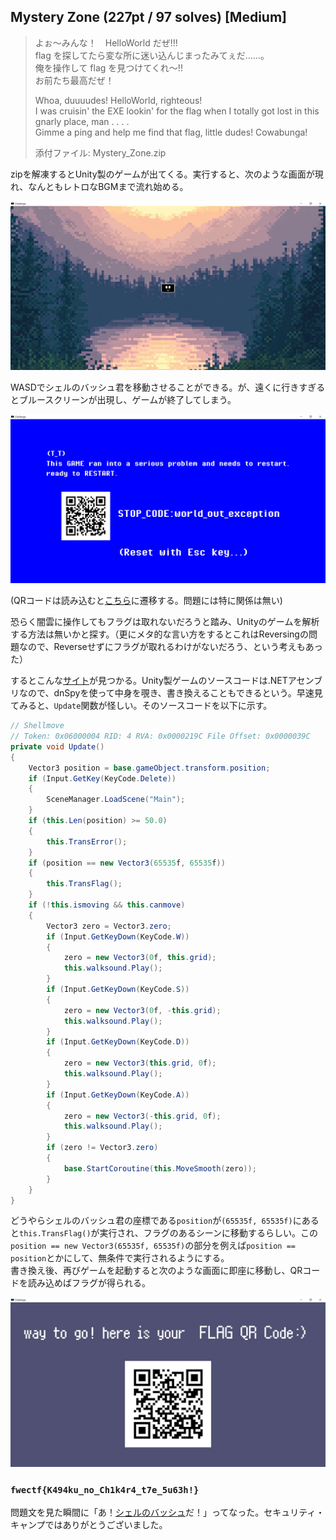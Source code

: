 ## Mystery Zone (227pt / 97 solves) [Medium]
> よぉ～みんな！　HelloWorld だぜ!!!  
flag を探してたら変な所に迷い込んじまったみてぇだ……。  
俺を操作して flag を見つけてくれ～!!  
お前たち最高だぜ！
>
> Whoa, duuuudes! HelloWorld, righteous!  
I was cruisin' the EXE lookin' for the flag when I totally got lost in this gnarly place, man . . . .  
Gimme a ping and help me find that flag, little dudes! Cowabunga!
> 
> 添付ファイル: Mystery_Zone.zip

zipを解凍するとUnity製のゲームが出てくる。実行すると、次のような画面が現れ、なんともレトロなBGMまで流れ始める。

![](images/image01.png)

WASDでシェルのバッシュ君を移動させることができる。が、遠くに行きすぎるとブルースクリーンが出現し、ゲームが終了してしまう。

![](images/image02.png)

(QRコードは読み込むと[こちら](https://www.youtube.com/@full-weak-engineer)に遷移する。問題には特に関係は無い)

恐らく闇雲に操作してもフラグは取れないだろうと踏み、Unityのゲームを解析する方法は無いかと探す。（更にメタ的な言い方をするとこれはReversingの問題なので、Reverseせずにフラグが取れるわけがないだろう、という考えもあった）

するとこんな[サイト](https://ethical-cheats.com/01_dnSpy%E3%81%A7%E3%82%BD%E3%83%BC%E3%82%B9%E3%82%B3%E3%83%BC%E3%83%89%E3%83%AC%E3%83%99%E3%83%AB%E3%81%A7%E3%82%B2%E3%83%BC%E3%83%A0%E6%94%B9%E7%AB%84/01_dnSpy%E3%81%A7%E3%82%BD%E3%83%BC%E3%82%B9%E3%82%B3%E3%83%BC%E3%83%89%E3%83%AC%E3%83%99%E3%83%AB%E3%81%A7%E3%82%B2%E3%83%BC%E3%83%A0%E6%94%B9%E7%AB%84.html)が見つかる。Unity製ゲームのソースコードは.NETアセンブリなので、dnSpyを使って中身を覗き、書き換えることもできるという。早速見てみると、`Update`関数が怪しい。そのソースコードを以下に示す。
```cs
// Shellmove
// Token: 0x06000004 RID: 4 RVA: 0x0000219C File Offset: 0x0000039C
private void Update()
{
	Vector3 position = base.gameObject.transform.position;
	if (Input.GetKey(KeyCode.Delete))
	{
		SceneManager.LoadScene("Main");
	}
	if (this.Len(position) >= 50.0)
	{
		this.TransError();
	}
	if (position == new Vector3(65535f, 65535f))
	{
		this.TransFlag();
	}
	if (!this.ismoving && this.canmove)
	{
		Vector3 zero = Vector3.zero;
		if (Input.GetKeyDown(KeyCode.W))
		{
			zero = new Vector3(0f, this.grid);
			this.walksound.Play();
		}
		if (Input.GetKeyDown(KeyCode.S))
		{
			zero = new Vector3(0f, -this.grid);
			this.walksound.Play();
		}
		if (Input.GetKeyDown(KeyCode.D))
		{
			zero = new Vector3(this.grid, 0f);
			this.walksound.Play();
		}
		if (Input.GetKeyDown(KeyCode.A))
		{
			zero = new Vector3(-this.grid, 0f);
			this.walksound.Play();
		}
		if (zero != Vector3.zero)
		{
			base.StartCoroutine(this.MoveSmooth(zero));
		}
	}
}
```

どうやらシェルのバッシュ君の座標である`position`が`(65535f, 65535f)`にあると`this.TransFlag()`が実行され、フラグのあるシーンに移動するらしい。この`position == new Vector3(65535f, 65535f)`の部分を例えば`position == position`とかにして、無条件で実行されるようにする。  
書き換え後、再びゲームを起動すると次のような画面に即座に移動し、QRコードを読み込めばフラグが得られる。

![](images/image03.png)

### `fwectf{K494ku_no_Ch1k4r4_t7e_5u63h!}`

問題文を見た瞬間に「あ！[シェルのバッシュ](https://www.youtube.com/watch?v=4YjiHpYWxh8)だ！」ってなった。セキュリティ・キャンプではありがとうございました。